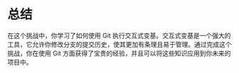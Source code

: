 # 总结

在这个挑战中，你学习了如何使用 Git 执行交互式变基。交互式变基是一个强大的工具，它允许你修改分支的提交历史，使其更加有条理且易于管理。通过完成这个挑战，你在使用 Git 方面获得了宝贵的经验，并且可以将这些知识应用到你未来的项目中。
